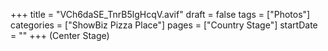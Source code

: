 +++
title = "VCh6daSE_TnrB5lgHcqV.avif"
draft = false
tags = ["Photos"]
categories = ["ShowBiz Pizza Place"]
pages = ["Country Stage"]
startDate = ""
+++
 (Center Stage)
